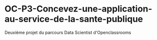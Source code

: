 # OC-P3-Concevez-une-application-au-service-de-la-sante-publique
Deuxième projet du parcours Data Scientist d'Openclassrooms
